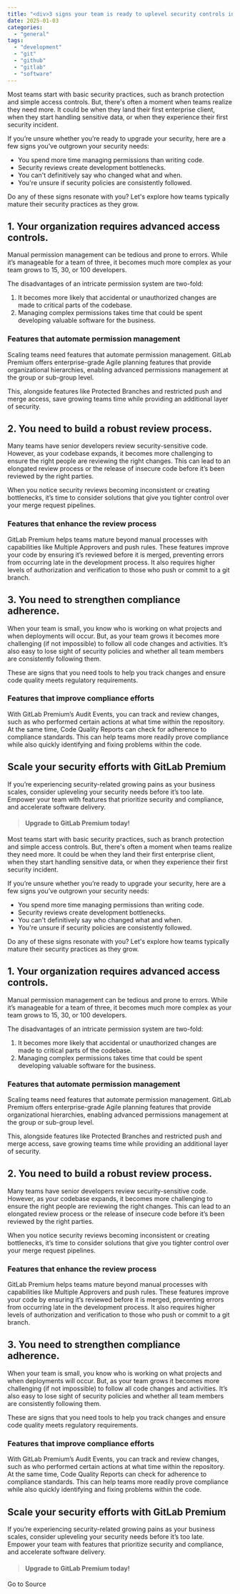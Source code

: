 ```yaml
---
title: "<div>3 signs your team is ready to uplevel security controls in GitLab</div>"
date: 2025-01-03
categories: 
  - "general"
tags: 
  - "development"
  - "git"
  - "github"
  - "gitlab"
  - "software"
---
```


Most teams start with basic security practices, such as branch protection and simple access controls. But, there's often a moment when teams realize they need more. It could be when they land their first enterprise client, when they start handling sensitive data, or when they experience their first security incident.

If you’re unsure whether you’re ready to upgrade your security, here are a few signs you’ve outgrown your security needs:

- You spend more time managing permissions than writing code.
- Security reviews create development bottlenecks.
- You can't definitively say who changed what and when.
- You're unsure if security policies are consistently followed.

Do any of these signs resonate with you? Let's explore how teams typically mature their security practices as they grow.

## 1\. Your organization requires advanced access controls.

Manual permission management can be tedious and prone to errors. While it’s manageable for a team of three, it becomes much more complex as your team grows to 15, 30, or 100 developers.

The disadvantages of an intricate permission system are two-fold:

1. It becomes more likely that accidental or unauthorized changes are made to critical parts of the codebase.
2. Managing complex permissions takes time that could be spent developing valuable software for the business.

### Features that automate permission management

Scaling teams need features that automate permission management. GitLab Premium offers enterprise-grade Agile planning features that provide organizational hierarchies, enabling advanced permissions management at the group or sub-group level.

This, alongside features like Protected Branches and restricted push and merge access, save growing teams time while providing an additional layer of security.

## 2\. You need to build a robust review process.

Many teams have senior developers review security-sensitive code. However, as your codebase expands, it becomes more challenging to ensure the right people are reviewing the right changes. This can lead to an elongated review process or the release of insecure code before it’s been reviewed by the right parties.

When you notice security reviews becoming inconsistent or creating bottlenecks, it’s time to consider solutions that give you tighter control over your merge request pipelines.

### Features that enhance the review process

GitLab Premium helps teams mature beyond manual processes with capabilities like Multiple Approvers and push rules. These features improve your code by ensuring it’s reviewed before it is merged, preventing errors from occurring late in the development process. It also requires higher levels of authorization and verification to those who push or commit to a git branch.

## 3\. You need to strengthen compliance adherence.

When your team is small, you know who is working on what projects and when deployments will occur. But, as your team grows it becomes more challenging (if not impossible) to follow all code changes and activities. It’s also easy to lose sight of security policies and whether all team members are consistently following them.

These are signs that you need tools to help you track changes and ensure code quality meets regulatory requirements.

### Features that improve compliance efforts

With GitLab Premium’s Audit Events, you can track and review changes, such as who performed certain actions at what time within the repository. At the same time, Code Quality Reports can check for adherence to compliance standards. This can help teams more readily prove compliance while also quickly identifying and fixing problems within the code.

## Scale your security efforts with GitLab Premium

If you’re experiencing security-related growing pains as your business scales, consider upleveling your security needs before it’s too late. Empower your team with features that prioritize security and compliance, and accelerate software delivery.

> #### Upgrade to GitLab Premium today!

Most teams start with basic security practices, such as branch protection and simple access controls. But, there's often a moment when teams realize they need more. It could be when they land their first enterprise client, when they start handling sensitive data, or when they experience their first security incident.

If you’re unsure whether you’re ready to upgrade your security, here are a few signs you’ve outgrown your security needs:

- You spend more time managing permissions than writing code.
- Security reviews create development bottlenecks.
- You can't definitively say who changed what and when.
- You're unsure if security policies are consistently followed.

Do any of these signs resonate with you? Let's explore how teams typically mature their security practices as they grow.

## 1\. Your organization requires advanced access controls.

Manual permission management can be tedious and prone to errors. While it’s manageable for a team of three, it becomes much more complex as your team grows to 15, 30, or 100 developers.

The disadvantages of an intricate permission system are two-fold:

1. It becomes more likely that accidental or unauthorized changes are made to critical parts of the codebase.
2. Managing complex permissions takes time that could be spent developing valuable software for the business.

### Features that automate permission management

Scaling teams need features that automate permission management. GitLab Premium offers enterprise-grade Agile planning features that provide organizational hierarchies, enabling advanced permissions management at the group or sub-group level.

This, alongside features like Protected Branches and restricted push and merge access, save growing teams time while providing an additional layer of security.

## 2\. You need to build a robust review process.

Many teams have senior developers review security-sensitive code. However, as your codebase expands, it becomes more challenging to ensure the right people are reviewing the right changes. This can lead to an elongated review process or the release of insecure code before it’s been reviewed by the right parties.

When you notice security reviews becoming inconsistent or creating bottlenecks, it’s time to consider solutions that give you tighter control over your merge request pipelines.

### Features that enhance the review process

GitLab Premium helps teams mature beyond manual processes with capabilities like Multiple Approvers and push rules. These features improve your code by ensuring it’s reviewed before it is merged, preventing errors from occurring late in the development process. It also requires higher levels of authorization and verification to those who push or commit to a git branch.

## 3\. You need to strengthen compliance adherence.

When your team is small, you know who is working on what projects and when deployments will occur. But, as your team grows it becomes more challenging (if not impossible) to follow all code changes and activities. It’s also easy to lose sight of security policies and whether all team members are consistently following them.

These are signs that you need tools to help you track changes and ensure code quality meets regulatory requirements.

### Features that improve compliance efforts

With GitLab Premium’s Audit Events, you can track and review changes, such as who performed certain actions at what time within the repository. At the same time, Code Quality Reports can check for adherence to compliance standards. This can help teams more readily prove compliance while also quickly identifying and fixing problems within the code.

## Scale your security efforts with GitLab Premium

If you’re experiencing security-related growing pains as your business scales, consider upleveling your security needs before it’s too late. Empower your team with features that prioritize security and compliance, and accelerate software delivery.

> #### Upgrade to GitLab Premium today!

Go to Source
